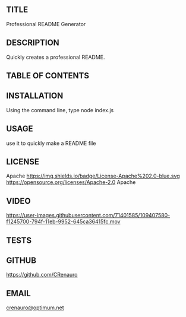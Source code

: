 
 ## TITLE 
 Professional README Generator

 ## DESCRIPTION
 Quickly creates a professional README.

 ## TABLE OF CONTENTS

 ## INSTALLATION
 Using the command line, type node index.js

 ## USAGE
 use it to quickly make a README file

 ## LICENSE
 Apache
 https://img.shields.io/badge/License-Apache%202.0-blue.svg
 https://opensource.org/licenses/Apache-2.0
 Apache

 ## VIDEO
https://user-images.githubusercontent.com/71401585/109407580-f1245700-794f-11eb-9952-645ca36415fc.mov


 ## TESTS
 

 ## GITHUB
 https://github.com/CRenauro

 ## EMAIL
 crenauro@optimum.net
 

